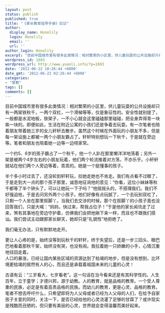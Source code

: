 ```yaml
---
layout: post
status: publish
published: true
title: "《家长教育指导手册》后记"
author:
  display_name: Honolily
  login: Honolily
  email: ''
  url: ''
author_login: Honolily
excerpt: "目前中国城市里有很多此类情况：相对繁荣的小区里，供儿童玩耍的公共设施却只有一两架铁秋千，一两个双杠，一个滑梯等等，仅是象征性的。安全性就别提了，一般都是水泥地板，铁架子，一不小心就会这里磕磕那里碰碰，把全身弄得青一块紫一块的。即便如此，生活在附近公寓的小孩们还是争着去玩耍。有一次笔者也陪着朋友带着她三岁的女儿轩轩去散步。虽然这个时候在外面玩的小朋友不多，但是每一架设施上都被一两个小朋友霸占了。轩轩特别想玩一下秋千，于是就在旁边等。笔者和朋友也陪着她一边等一边唠家常。\n\n\t一个约5、6岁的孩子霸占了一个秋千，他一个人趴在那里懒洋洋地荡着；另外一架是被两个4岁左右的小朋友玩着，他们两个轮流推着对方荡，不亦乐乎。小轩轩就站在他们两个人旁边等着，乖乖的。她是一个挺懂事的孩子。"
wordpress_id: 1693
wordpress_url: http://www.yuanli.info/?p=1693
date: '2012-06-22 10:26:44 +0800'
date_gmt: '2012-06-22 02:26:44 +0800'
categories:
- "育教"
tags: []
comments: []
---
```

<p>目前中国城市里有很多此类情况：相对繁荣的小区里，供儿童玩耍的公共设施却只有一两架铁秋千，一两个双杠，一个滑梯等等，仅是象征性的。安全性就别提了，一般都是水泥地板，铁架子，一不小心就会这里磕磕那里碰碰，把全身弄得青一块紫一块的。即便如此，生活在附近公寓的小孩们还是争着去玩耍。有一次笔者也陪着朋友带着她三岁的女儿轩轩去散步。虽然这个时候在外面玩的小朋友不多，但是每一架设施上都被一两个小朋友霸占了。轩轩特别想玩一下秋千，于是就在旁边等。笔者和朋友也陪着她一边等一边唠家常。</p>
<p>	一个约5、6岁的孩子霸占了一个秋千，他一个人趴在那里懒洋洋地荡着；另外一架是被两个4岁左右的小朋友玩着，他们两个轮流推着对方荡，不亦乐乎。小轩轩就站在他们两个人旁边等着，乖乖的。她是一个挺懂事的孩子。<a id="more"></a><a id="more-1693"></a></p>
<p>	半个多小时过去了，还没轮到轩轩玩，拉她走她也不肯走。我们有点看不过眼了，于是走到大一点的那个孩子那里，诚恳地征询他的意见：&ldquo;你看，这位小妹妹等秋千都等了半个钟头了，可以让她玩一下子吗？&rdquo;他摇摇头的，不搭理我们。我们不好强迫他，于是去问另外两个小孩子。他们好像有点玩腻了，一个去玩别双杠了，只剩一个人坐在那里抠脚丫。当我们去交涉的时候，那个在抠脚丫的小孩子竟也没回答我们，只是大喊：&ldquo;妈妈，快过来，帮我占位子！&rdquo;于是他的家长闻讯走了过来，煞有其事地在旁边守护着，仿佛我们会把他揪下来一样，而且也不跟我们搭讪。我们尝试主动跟那家长聊天，她却只是&ldquo;礼貌性&rdquo;地拒绝了。</p>
<p>	我们毫无办法，只有默默地走开。</p>
<p>	更让人心疼的是，始终没等到玩秋千的轩轩，终于失望后，还是一步三回头、眼巴巴地看着那秋千架，始终没有哭，也没有闹。我拉着她一只娇嫩的小手，心情沉重地往回走着。<br />
	人口的暴涨，已经让国内某些区域的资源达到了枯竭的地步，但是没有想到，比环境更枯竭的居然有人的心，而且还是承载着祖国未来的儿童的心灵！ </p>
<p>	古语有云：&ldquo;三岁看大，七岁看老&rdquo;。这一句话在当今看来还是有其科学性的。人生百年，立于童学；才德兴邦，源于幼教。人的教育，就是品格的教育。一个受人尊重的民族，必定是有着高贵品格的民族。而幼儿的教育，更是心灵、品格的教育。笔者不想去呼吁什么，只希望即将为人父母或者已经为人父母的人们，在给予自家孩子关爱的同时，关注一下，是否已经给他的心灵浇灌了足够的甘霖了？或许现实是残酷而丑陋的，但只要有美丽的心灵，世界就会变得温馨而美好起来。</p>
